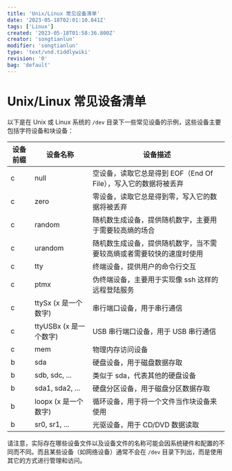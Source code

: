 ```yaml
---
title: 'Unix/Linux 常见设备清单'
date: '2023-05-18T02:01:10.841Z'
tags: ['Linux']
created: '2023-05-18T01:58:36.800Z'
creator: 'songtianlun'
modifier: 'songtianlun'
type: 'text/vnd.tiddlywiki'
revision: '0'
bag: 'default'
---
```


<!-- Exported from TiddlyWiki at 23:05, 27th 五月 2023 -->

# Unix/Linux 常见设备清单

以下是在 Unix 或 Linux 系统的 `/dev` 目录下一些常见设备的示例，这些设备主要包括字符设备和块设备：

| 设备前缀 |        设备名称       |                   设备描述                  |
|------|-------------------|-----------------------------------------|
|   c  |        null       | 空设备，读取它总是得到 EOF（End Of File），写入它的数据将被丢弃 |
|   c  |        zero       |         零设备，读取它总是得到零，写入它的数据将被丢弃         |
|   c  |       random      |       随机数生成设备，提供随机数字，主要用于需要较高熵的场合       |
|   c  |      urandom      |    随机数生成设备，提供随机数字，当不需要较高熵或者需要较快的速度时使用   |
|   c  |        tty        |             终端设备，提供用户的命令行交互             |
|   c  |        ptmx       |       伪终端设备，主要用于实现像 ssh 这样的远程登陆服务       |
|   c  |  ttySx (x 是一个数字)  |              串行端口设备，用于串行通信              |
|   c  | ttyUSBx (x 是一个数字) |          USB 串行端口设备，用于 USB 串行通信         |
|   c  |        mem        |                 物理内存访问设备                |
|   b  |        sda        |              硬盘设备，用于磁盘数据存取              |
|   b  |   sdb, sdc, ...   |            类似于 sda，代表其他的硬盘设备            |
|   b  |  sda1, sda2, ...  |            硬盘分区设备，用于磁盘分区数据存取            |
|   b  |  loopx (x 是一个数字)  |           循环设备，用于将一个文件当作块设备来使用          |
|   b  |   sr0, sr1, ...   |           光驱设备，用于 CD/DVD 数据读取           |

请注意，实际存在哪些设备文件以及设备文件的名称可能会因系统硬件和配置的不同而不同。而且某些设备（如网络设备）通常不会在 `/dev` 目录下列出，而是使用其它的方式进行管理和访问。